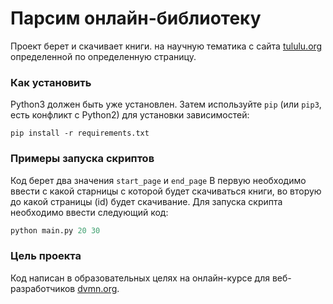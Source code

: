 # Парсим онлайн-библиотеку

Проект берет и скачивает книги. на научную тематика с сайта [tululu.org](https://tululu.org/l55/) определенной по определенную страницу.

### Как установить

Python3 должен быть уже установлен. 
Затем используйте `pip` (или `pip3`, есть конфликт с Python2) для установки зависимостей:
```
pip install -r requirements.txt
```

### Примеры запуска скриптов
Код берет два значения `start_page` и `end_page` В первую необходимо ввести с какой старницы с которой будет скачиваться книги, во вторую до какой страницы (id) будет скачивание.
Для запуска скрипта необходимо ввести следующий код:
```python
python main.py 20 30
```
### Цель проекта

Код написан в образовательных целях на онлайн-курсе для веб-разработчиков [dvmn.org](https://dvmn.org/).
